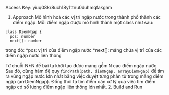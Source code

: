 Access Key: yiuq08kr8uch18y1ttnu0duhmqfakghm

1. Approach
Mô hình hoá các vị trí ngập nước trong thành phố thành các điểm ngập. Mỗi điểm ngập được mô hình thành một class như sau: 
```
class DiemNgap {
  pos: number
  next[]: number 
```
trong đó: 
 *pos: vị trí của điểm ngập nước
 *next[]: mảng chứa vị trí của các điểm ngập nước liên thông

Từ chuỗi N*N đề bài ta khởi tạo được mảng gồm N các điểm ngập nước.
Sau đó, dùng hàm đệ quy `findPath(path, diemNgap, arrayDiemNgap)` để tìm ra vùng ngập nước lớn nhất bằng việc duyệt từng phần tử trong mảng điểm ngập (arrDiemNgap). Đồng thời ta tìm điểm cần xử lý qua việc tìm điểm ngập có số lượng điểm ngập liên thông lớn nhất.
2. Build and Run
